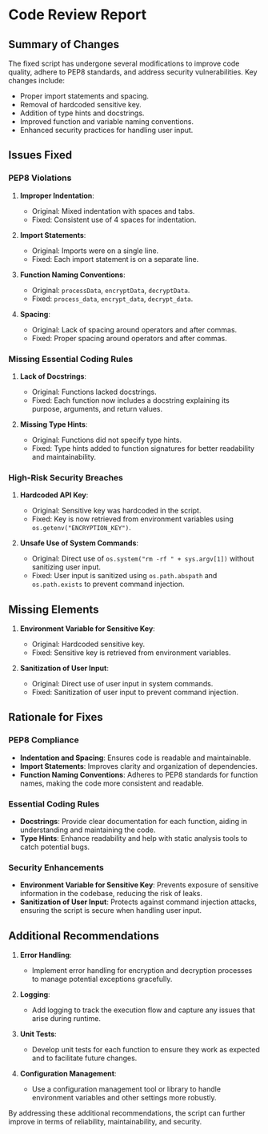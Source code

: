 # Code Review Report

## Summary of Changes
The fixed script has undergone several modifications to improve code quality, adhere to PEP8 standards, and address security vulnerabilities. Key changes include:
- Proper import statements and spacing.
- Removal of hardcoded sensitive key.
- Addition of type hints and docstrings.
- Improved function and variable naming conventions.
- Enhanced security practices for handling user input.

## Issues Fixed

### PEP8 Violations
1. **Improper Indentation**:
    - Original: Mixed indentation with spaces and tabs.
    - Fixed: Consistent use of 4 spaces for indentation.

2. **Import Statements**:
    - Original: Imports were on a single line.
    - Fixed: Each import statement is on a separate line.

3. **Function Naming Conventions**:
    - Original: `processData`, `encryptData`, `decryptData`.
    - Fixed: `process_data`, `encrypt_data`, `decrypt_data`.

4. **Spacing**:
    - Original: Lack of spacing around operators and after commas.
    - Fixed: Proper spacing around operators and after commas.

### Missing Essential Coding Rules
1. **Lack of Docstrings**:
    - Original: Functions lacked docstrings.
    - Fixed: Each function now includes a docstring explaining its purpose, arguments, and return values.

2. **Missing Type Hints**:
    - Original: Functions did not specify type hints.
    - Fixed: Type hints added to function signatures for better readability and maintainability.

### High-Risk Security Breaches
1. **Hardcoded API Key**:
    - Original: Sensitive key was hardcoded in the script.
    - Fixed: Key is now retrieved from environment variables using `os.getenv("ENCRYPTION_KEY")`.

2. **Unsafe Use of System Commands**:
    - Original: Direct use of `os.system("rm -rf " + sys.argv[1])` without sanitizing user input.
    - Fixed: User input is sanitized using `os.path.abspath` and `os.path.exists` to prevent command injection.

## Missing Elements
1. **Environment Variable for Sensitive Key**:
    - Original: Hardcoded sensitive key.
    - Fixed: Sensitive key is retrieved from environment variables.

2. **Sanitization of User Input**:
    - Original: Direct use of user input in system commands.
    - Fixed: Sanitization of user input to prevent command injection.

## Rationale for Fixes

### PEP8 Compliance
- **Indentation and Spacing**: Ensures code is readable and maintainable.
- **Import Statements**: Improves clarity and organization of dependencies.
- **Function Naming Conventions**: Adheres to PEP8 standards for function names, making the code more consistent and readable.

### Essential Coding Rules
- **Docstrings**: Provide clear documentation for each function, aiding in understanding and maintaining the code.
- **Type Hints**: Enhance readability and help with static analysis tools to catch potential bugs.

### Security Enhancements
- **Environment Variable for Sensitive Key**: Prevents exposure of sensitive information in the codebase, reducing the risk of leaks.
- **Sanitization of User Input**: Protects against command injection attacks, ensuring the script is secure when handling user input.

## Additional Recommendations
1. **Error Handling**:
    - Implement error handling for encryption and decryption processes to manage potential exceptions gracefully.

2. **Logging**:
    - Add logging to track the execution flow and capture any issues that arise during runtime.

3. **Unit Tests**:
    - Develop unit tests for each function to ensure they work as expected and to facilitate future changes.

4. **Configuration Management**:
    - Use a configuration management tool or library to handle environment variables and other settings more robustly.

By addressing these additional recommendations, the script can further improve in terms of reliability, maintainability, and security.
